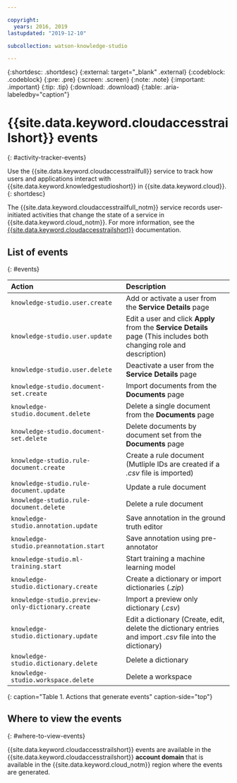 ```yaml
---

copyright:
  years: 2016, 2019
lastupdated: "2019-12-10"

subcollection: watson-knowledge-studio

---
```


{:shortdesc: .shortdesc}
{:external: target="_blank" .external}
{:codeblock: .codeblock}
{:pre: .pre}
{:screen: .screen}
{:note: .note}
{:important: .important}
{:tip: .tip}
{:download: .download}
{:table: .aria-labeledby="caption"}


# {{site.data.keyword.cloudaccesstrailshort}} events
{: #activity-tracker-events}

Use the {{site.data.keyword.cloudaccesstrailfull}} service to track how users and applications interact with {{site.data.keyword.knowledgestudioshort}} in {{site.data.keyword.cloud}}. 
{: shortdesc}

The {{site.data.keyword.cloudaccesstrailfull_notm}} service records user-initiated activities that change the state of a service in {{site.data.keyword.cloud_notm}}. For more information, see the [{{site.data.keyword.cloudaccesstrailshort}}](/docs/services/cloud-activity-tracker?topic=cloud-activity-tracker-getting-started-with-cla) documentation.

<!-- You can create different sections to group events by area. -->

## List of events
{: #events}

<!-- Make sure you introduce the table with a detailed description that immediately precedes it. For example, see https://{DomainName}/docs/services/cloud-activity-tracker/services/at_events_cf.html#catalog. -->

| Action | Description | 
|:-----------------|:-----------------|
| `knowledge-studio.user.create` | Add or activate a user from the **Service Details** page | 
| `knowledge-studio.user.update` | Edit a user and click **Apply** from the **Service Details** page (This includes both changing role and description)| 
| `knowledge-studio.user.delete` | Deactivate a user from the **Service Details** page | 
| `knowledge-studio.document-set.create` | Import documents from the **Documents** page | 
| `knowledge-studio.document.delete` | Delete a single document from the **Documents** page | 
| `knowledge-studio.document-set.delete` | Delete documents by document set from the **Documents** page | 
| `knowledge-studio.rule-document.create` | Create a rule document (Mutliple IDs are created if a *.csv* file is imported)| 
| `knowledge-studio.rule-document.update` | Update a rule document | 
| `knowledge-studio.rule-document.delete` | Delete a rule document | 
| `knowledge-studio.annotation.update` | Save annotation in the ground truth editor | 
| `knowledge-studio.preannotation.start` | Save annotation using pre-annotator | 
| `knowledge-studio.ml-training.start` | Start training a machine learning model | 
| `knowledge-studio.dictionary.create` | Create a dictionary or import dictionaries (*.zip*)| 
| `knowledge-studio.preview-only-dictionary.create` | Import a preview only dictionary (*.csv*)| 
| `knowledge-studio.dictionary.update` | Edit a dictionary (Create, edit, delete the dictionary entries and import *.csv* file into the dictionary)| 
| `knowledge-studio.dictionary.delete` | Delete a dictionary | 
| `knowledge-studio.workspace.delete` | Delete a workspace |
{: caption="Table 1. Actions that generate events" caption-side="top"}


## Where to view the events
{: #where-to-view-events}

{{site.data.keyword.cloudaccesstrailshort}} events are available in the {{site.data.keyword.cloudaccesstrailshort}} **account domain** that is available in the {{site.data.keyword.cloud_notm}} region where the events are generated.



